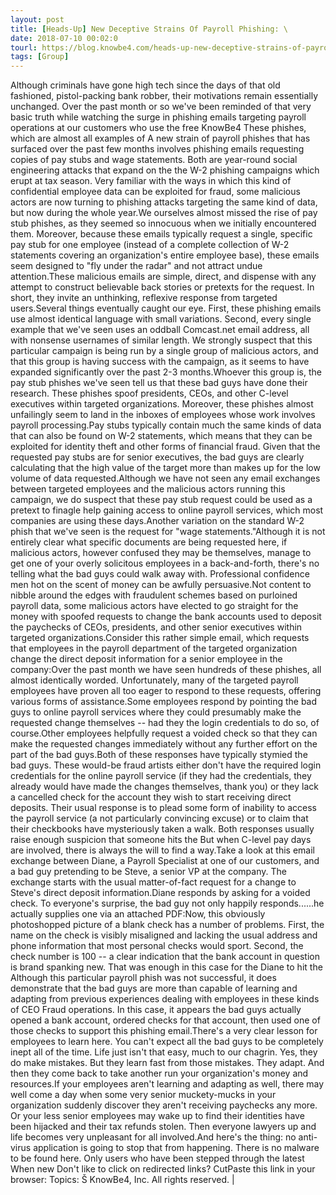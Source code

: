 ```yaml
---
layout: post
title: [Heads-Up] New Deceptive Strains Of Payroll Phishing: \
date: 2018-07-10 00:02:0
tourl: https://blog.knowbe4.com/heads-up-new-deceptive-strains-of-payroll-phishing-because-thats-where-the-money-is
tags: [Group]
---
```

Although criminals have gone high tech since the days of that old fashioned, pistol-packing bank robber, their motivations remain essentially unchanged. Over the past month or so we've been reminded of that very basic truth while watching the surge in phishing emails targeting payroll operations at our customers who use the free KnowBe4 These phishes, which are almost all examples of A new strain of payroll phishes that has surfaced over the past few months involves phishing emails requesting copies of pay stubs and wage statements. Both are year-round social engineering attacks that expand on the the W-2 phishing campaigns which erupt at tax season. Very familiar with the ways in which this kind of confidential employee data can be exploited for fraud, some malicious actors are now turning to phishing attacks targeting the same kind of data, but now during the whole year.We ourselves almost missed the rise of pay stub phishes, as they seemed so innocuous when we initially encountered them. Moreover, because these emails typically request a single, specific pay stub for one employee (instead of a complete collection of W-2 statements covering an organization's entire employee base), these emails seem designed to "fly under the radar" and not attract undue attention.These malicious emails are simple, direct, and dispense with any attempt to construct believable back stories or pretexts for the request. In short, they invite an unthinking, reflexive response from targeted users.Several things eventually caught our eye. First, these phishing emails use almost identical language with small variations. Second, every single example that we've seen uses an oddball Comcast.net email address, all with nonsense usernames of similar length. We strongly suspect that this particular campaign is being run by a single group of malicious actors, and that this group is having success with the campaign, as it seems to have expanded significantly over the past 2-3 months.Whoever this group is, the pay stub phishes we've seen tell us that these bad guys have done their research. These phishes spoof presidents, CEOs, and other C-level executives within targeted organizations. Moreover, these phishes almost unfailingly seem to land in the inboxes of employees whose work involves payroll processing.Pay stubs typically contain much the same kinds of data that can also be found on W-2 statements, which means that they can be exploited for identity theft and other forms of financial fraud. Given that the requested pay stubs are for senior executives, the bad guys are clearly calculating that the high value of the target more than makes up for the low volume of data requested.Although we have not seen any email exchanges between targeted employees and the malicious actors running this campaign, we do suspect that these pay stub request could be used as a pretext to finagle help gaining access to online payroll services, which most companies are using these days.Another variation on the standard W-2 phish that we've seen is the request for "wage statements."Although it is not entirely clear what specific documents are being requested here, if malicious actors, however confused they may be themselves, manage to get one of your overly solicitous employees in a back-and-forth, there's no telling what the bad guys could walk away with. Professional confidence men hot on the scent of money can be awfully persuasive.Not content to nibble around the edges with fraudulent schemes based on purloined payroll data, some malicious actors have elected to go straight for the money with spoofed requests to change the bank accounts used to deposit the paychecks of CEOs, presidents, and other senior executives within targeted organizations.Consider this rather simple email, which requests that employees in the payroll department of the targeted organization change the direct deposit information for a senior employee in the company:Over the past month we have seen hundreds of these phishes, all almost identically worded. Unfortunately, many of the targeted payroll employees have proven all too eager to respond to these requests, offering various forms of assistance.Some employees respond by pointing the bad guys to online payroll services where they could presumably make the requested change themselves -- had they the login credentials to do so, of course.Other employees helpfully request a voided check so that they can make the requested changes immediately without any further effort on the part of the bad guys.Both of these responses have typically stymied the bad guys. These would-be fraud artists either don't have the required login credentials for the online payroll service (if they had the credentials, they already would have made the changes themselves, thank you) or they lack a cancelled check for the account they wish to start receiving direct deposits. Their usual response is to plead some form of inability to access the payroll service (a not particularly convincing excuse) or to claim that their checkbooks have mysteriously taken a walk. Both responses usually raise enough suspicion that someone hits the But when C-level pay days are involved, there is always the will to find a way.Take a look at this email exchange between Diane, a Payroll Specialist at one of our customers, and a bad guy pretending to be Steve, a senior VP at the company. The exchange starts with the usual matter-of-fact request for a change to Steve's direct deposit information.Diane responds by asking for a voided check. To everyone's surprise, the bad guy not only happily responds......he actually supplies one via an attached PDF:Now, this obviously photoshopped picture of a blank check has a number of problems. First, the name on the check is visibly misaligned and lacking the usual address and phone information that most personal checks would sport. Second, the check number is 100 -- a clear indication that the bank account in question is brand spanking new. That was enough in this case for the Diane to hit the Although this particular payroll phish was not successful, it does demonstrate that the bad guys are more than capable of learning and adapting from previous experiences dealing with employees in these kinds of CEO Fraud operations. In this case, it appears the bad guys actually opened a bank account, ordered checks for that account, then used one of those checks to support this phishing email.There's a very clear lesson for employees to learn here. You can't expect all the bad guys to be completely inept all of the time. Life just isn't that easy, much to our chagrin. Yes, they do make mistakes. But they learn fast from those mistakes. They adapt. And then they come back to take another run your organization's money and resources.If your employees aren't learning and adapting as well, there may well come a day when some very senior muckety-mucks in your organization suddenly discover they aren't receiving paychecks any more. Or your less senior employees may wake up to find their identities have been hijacked and their tax refunds stolen. Then everyone lawyers up and life becomes very unpleasant for all involved.And here's the thing: no anti-virus application is going to stop that from happening. There is no malware to be found here. Only users who have been stepped through the latest When new Don't like to click on redirected links? CutPaste this link in your browser: Topics: Š KnowBe4, Inc. All rights reserved. | 